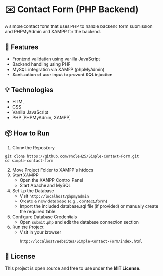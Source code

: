 # ✉️ Contact Form (PHP Backend)

A simple contact form that uses PHP to handle backend form submission and PHPMyAdmin and XAMPP for the backend.

## 🚀 Features
- Frontend validation using vanilla JavaScript
- Backend handling using PHP
- MySQL integration via XAMPP (phpMyAdmin)
- Sanitization of user input to prevent SQL injection

## 💡 Technologies
- HTML
- CSS
- Vanilla JavaScript
- PHP (PHPMyAdmin, XAMPP)

## 📦 How to Run
1. Clone the Repository
```
git clone https://github.com/UncleH25/Simple-Contact-Form.git
cd simple-contact-form
```
2. Move Project Folder to XAMPP's htdocs
3. Start XAMPP
    * Open the XAMPP Control Panel
    * Start Apache and MySQL
4. Set Up the Database
    * Visit ```http://localhost/phpmyadmin```
    * Create a new database (e.g., contact_form)
    * Import the included database.sql file (if provided) or manually create the required table.
5. Configure Database Credentials
    * Open `submit.php` and edit the database connection section
6. Run the Project
    * Visit in your browser
      ```
      http://localhost/Websites/Simple-Contact-Form/index.html
      ```

## 📌 License
This project is open source and free to use under the **MIT License**.
